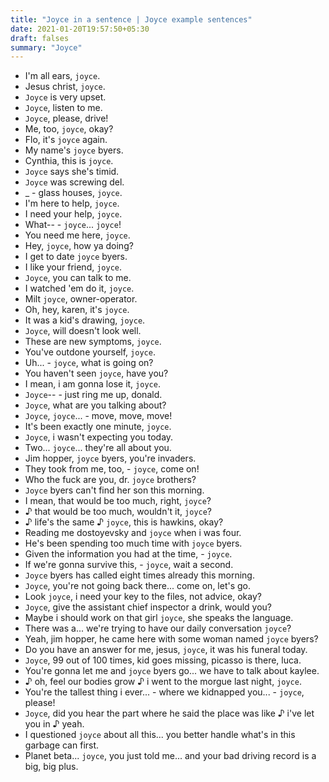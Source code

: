 ```yaml
---
title: "Joyce in a sentence | Joyce example sentences"
date: 2021-01-20T19:57:50+05:30
draft: falses
summary: "Joyce"
---
```

- I'm all ears, `joyce`.
- Jesus christ, `joyce`.
- `Joyce` is very upset.
- `Joyce`, listen to me.
- `Joyce`, please, drive!
- Me, too, `joyce`, okay?
- Flo, it's `joyce` again.
- My name's `joyce` byers.
- Cynthia, this is `joyce`.
- `Joyce` says she's timid.
- `Joyce` was screwing del.
- _ - glass houses, `joyce`.
- I'm here to help, `joyce`.
- I need your help, `joyce`.
- What-- - `joyce`... `joyce`!
- You need me here, `joyce`.
- Hey, `joyce`, how ya doing?
- I get to date `joyce` byers.
- I like your friend, `joyce`.
- `Joyce`, you can talk to me.
- I watched 'em do it, `joyce`.
- Milt `joyce`, owner-operator.
- Oh, hey, karen, it's `joyce`.
- It was a kid's drawing, `joyce`.
- `Joyce`, will doesn't look well.
- These are new symptoms, `joyce`.
- You've outdone yourself, `joyce`.
- Uh... - `joyce`, what is going on?
- You haven't seen `joyce`, have you?
- I mean, i am gonna lose it, `joyce`.
- `Joyce`-- - just ring me up, donald.
- `Joyce`, what are you talking about?
- `Joyce`, `joyce`... - move, move, move!
- It's been exactly one minute, `joyce`.
- `Joyce`, i wasn't expecting you today.
- Two... `joyce`... they're all about you.
- Jim hopper, `joyce` byers, you're invaders.
- They took from me, too, - `joyce`, come on!
- Who the fuck are you, dr. `joyce` brothers?
- `Joyce` byers can't find her son this morning.
- I mean, that would be too much, right, `joyce`?
- ♪ that would be too much, wouldn't it, `joyce`?
- ♪ life's the same ♪ `joyce`, this is hawkins, okay?
- Reading me dostoyevsky and `joyce` when i was four.
- He's been spending too much time with `joyce` byers.
- Given the information you had at the time, - `joyce`.
- If we're gonna survive this, - `joyce`, wait a second.
- `Joyce` byers has called eight times already this morning.
- `Joyce`, you're not going back there... come on, let's go.
- Look `joyce`, i need your key to the files, not advice, okay?
- `Joyce`, give the assistant chief inspector a drink, would you?
- Maybe i should work on that girl `joyce`, she speaks the language.
- There was a... we're trying to have our daily conversation `joyce`?
- Yeah, jim hopper, he came here with some woman named `joyce` byers?
- Do you have an answer for me, jesus, `joyce`, it was his funeral today.
- `Joyce`, 99 out of 100 times, kid goes missing, picasso is there, luca.
- You're gonna let me and `joyce` byers go... we have to talk about kaylee.
- ♪ oh, feel our bodies grow ♪ i went to the morgue last night, `joyce`.
- You're the tallest thing i ever... - where we kidnapped you... - `joyce`, please!
- `Joyce`, did you hear the part where he said the place was like ♪ i've let you in ♪ yeah.
- I questioned `joyce` about all this... you better handle what's in this garbage can first.
- Planet beta... `joyce`, you just told me... and your bad driving record is a big, big plus.
                 
